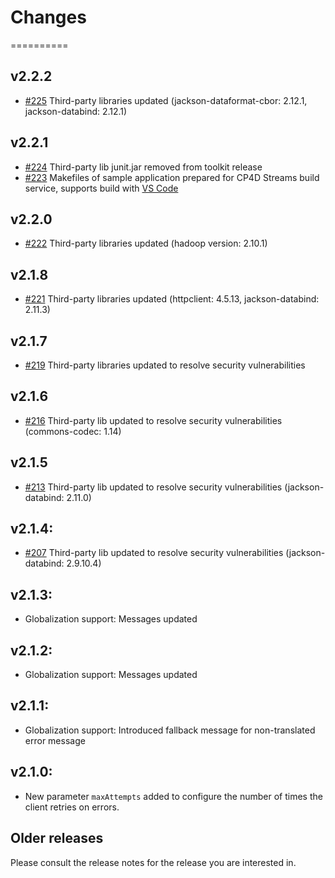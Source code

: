 # Changes
==========

## v2.2.2
* [#225](https://github.com/IBMStreams/streamsx.objectstorage/issues/225) Third-party libraries updated (jackson-dataformat-cbor: 2.12.1, jackson-databind: 2.12.1)

## v2.2.1
* [#224](https://github.com/IBMStreams/streamsx.objectstorage/issues/224) Third-party lib junit.jar removed from toolkit release
* [#223](https://github.com/IBMStreams/streamsx.objectstorage/issues/223) Makefiles of sample application prepared for CP4D Streams build service, supports build with [VS Code](https://marketplace.visualstudio.com/items?itemName=IBM.ibm-streams)

## v2.2.0
* [#222](https://github.com/IBMStreams/streamsx.objectstorage/issues/222) Third-party libraries updated (hadoop version: 2.10.1)

## v2.1.8
* [#221](https://github.com/IBMStreams/streamsx.objectstorage/issues/221) Third-party libraries updated (httpclient: 4.5.13, jackson-databind: 2.11.3)

## v2.1.7
* [#219](https://github.com/IBMStreams/streamsx.objectstorage/issues/219) Third-party libraries updated to resolve security vulnerabilities

## v2.1.6
* [#216](https://github.com/IBMStreams/streamsx.objectstorage/issues/216) Third-party lib updated to resolve security vulnerabilities (commons-codec: 1.14)

## v2.1.5
* [#213](https://github.com/IBMStreams/streamsx.objectstorage/issues/213) Third-party lib updated to resolve security vulnerabilities (jackson-databind: 2.11.0)

## v2.1.4:
* [#207](https://github.com/IBMStreams/streamsx.objectstorage/issues/207) Third-party lib updated to resolve security vulnerabilities (jackson-databind: 2.9.10.4)

## v2.1.3:
* Globalization support: Messages updated

## v2.1.2:
* Globalization support: Messages updated

## v2.1.1:
* Globalization support: Introduced fallback message for non-translated error message

## v2.1.0:
* New parameter `maxAttempts` added to configure the number of times the client retries on errors.

## Older releases
Please consult the release notes for the release you are interested in.
